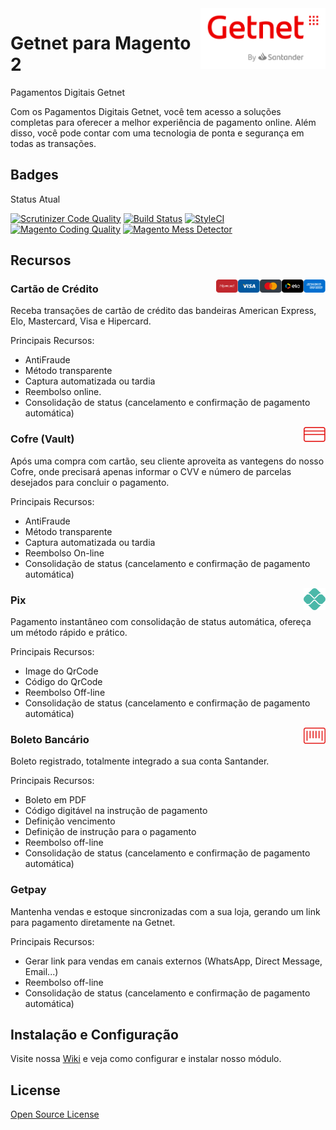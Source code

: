 <img src="view/adminhtml/web/images/logo.svg" align="right" width="200"/>

# Getnet para Magento 2

Pagamentos Digitais Getnet

Com os Pagamentos Digitais Getnet, você tem acesso a soluções completas para oferecer a melhor experiência de pagamento online. Além disso, você pode contar com uma tecnologia de ponta e segurança em todas as transações.

## Badges

Status Atual

[![Scrutinizer Code Quality](https://scrutinizer-ci.com/g/getnet-adquirencia/payment-magento/badges/quality-score.png?b=Magento%402.4&s=c9c4d8417a960a4cb2de61217f3e8c6948f74036)](https://scrutinizer-ci.com/g/getnet-adquirencia/payment-magento/)
[![Build Status](https://app.travis-ci.com/getnet-adquirencia/payment-magento.svg?branch=Magento%402.4)](https://app.travis-ci.com/getnet-adquirencia/payment-magento)
[![StyleCI](https://github.styleci.io/repos/457461565/shield?branch=Magento@2.4)](https://github.styleci.io/repos/457461565?branch=Magento@2.4)
[![Magento Coding Quality](https://github.com/getnet-adquirencia/payment-magento/actions/workflows/magento-coding-quality.yml/badge.svg)](https://github.com/getnet-adquirencia/payment-magento/actions/workflows/magento-coding-quality.yml)
[![Magento Mess Detector](https://github.com/getnet-adquirencia/payment-magento/actions/workflows/mess-detector.yml/badge.svg)](https://github.com/getnet-adquirencia/payment-magento/actions/workflows/mess-detector.yml)


## Recursos

<img src="view/base/web/images/cc/ae.svg" align="right" width="35"/>
<img src="view/base/web/images/cc/elo.svg" align="right" width="35"/>
<img src="view/base/web/images/cc/mc.svg" align="right" width="35"/>
<img src="view/base/web/images/cc/vi.svg" align="right" width="35"/>
<img src="view/base/web/images/cc/hc.svg" align="right" width="35"/>

### Cartão de Crédito

Receba transações de cartão de crédito das bandeiras American Express, Elo, Mastercard, Visa e Hipercard.

Principais Recursos:

- AntiFraude
- Método transparente
- Captura automatizada ou tardia
- Reembolso online.
- Consolidação de status (cancelamento e confirmação de pagamento automática)


<img src="view/base/web/images/cc/logo.svg" align="right" width="35"/>

### Cofre (Vault)

Após uma compra com cartão, seu cliente aproveita as vantegens do nosso Cofre, onde precisará apenas informar o CVV e número de parcelas desejados para concluir o pagamento.


Principais Recursos:
- AntiFraude
- Método transparente
- Captura automatizada ou tardia
- Reembolso On-line
- Consolidação de status (cancelamento e confirmação de pagamento automática)


<img src="view/base/web/images/pix/logo.svg" align="right" width="35"/>

### Pix

Pagamento instantâneo com consolidação de status automática, ofereça um método rápido e prático.


Principais Recursos:
- Image do QrCode
- Código do QrCode
- Reembolso Off-line
- Consolidação de status (cancelamento e confirmação de pagamento automática)


<img src="view/base/web/images/boleto/logo.svg" align="right" width="35"/>

### Boleto Bancário

Boleto registrado, totalmente integrado a sua conta Santander.

Principais Recursos:
- Boleto em PDF
- Código digitável na instrução de pagamento
- Definição vencimento
- Definição de instrução para o pagamento
- Reembolso off-line
- Consolidação de status (cancelamento e confirmação de pagamento automática)

### Getpay

Mantenha vendas e estoque sincronizadas com a sua loja, gerando um link para pagamento diretamente na Getnet.

Principais Recursos:
- Gerar link para vendas em canais externos (WhatsApp, Direct Message, Email...)
- Reembolso off-line
- Consolidação de status (cancelamento e confirmação de pagamento automática)

## Instalação e Configuração

Visite nossa [Wiki][wiki] e veja como configurar e instalar nosso módulo.

## License

[Open Source License](LICENSE)

   [wiki]: <https://github.com/getnet-adquirencia/payment-magento/wiki>
